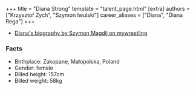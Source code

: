 +++
title = "Diana Strong"
template = "talent_page.html"
[extra]
authors = ["Krzysztof Zych", "Szymon Iwulski"]
career_aliases = ["Diana", "Diana Rega"]
+++

* [Diana's biography by Szymon Magdij on mywrestling](https://mywrestling.com.pl/diana-strong-krolowa-polskiego-wrestlingu/)

### Facts

- Birthplace: Zakopane, Małopolska, Poland
- Gender: female
- Billed height: 157cm
- Billed weight: 58kg

